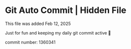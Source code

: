 # Git Auto Commit | Hidden File

This file was added Feb 12, 2025

Just for fun and keeping my daily git commit active 🤪

commit number: 1360341
